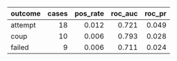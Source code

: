 |outcome | cases| pos_rate| roc_auc| roc_pr|
|:-------|-----:|--------:|-------:|------:|
|attempt |    18|    0.012|   0.721|  0.049|
|coup    |    10|    0.006|   0.793|  0.028|
|failed  |     9|    0.006|   0.711|  0.024|
